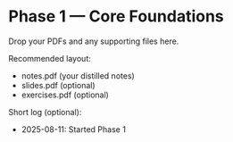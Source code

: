 # Phase 1 — Core Foundations

Drop your PDFs and any supporting files here.

Recommended layout:
- notes.pdf (your distilled notes)
- slides.pdf (optional)
- exercises.pdf (optional)

Short log (optional):
- 2025-08-11: Started Phase 1


